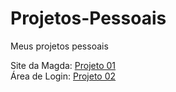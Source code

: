 # Projetos-Pessoais
 Meus projetos pessoais

 Site da Magda: <a href = "https://luantanikawa.github.io/siteMagda2/">Projeto 01</a> 
 <br>
 Área de Login: <a href = "https://luantanikawa.github.io/areaDeLogin/">Projeto 02</a> 